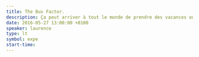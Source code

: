 ```yaml
---
title: The Bus Factor.
description: Ça peut arriver à tout le monde de prendre des vacances ou de se faire écraser par un bus.
date: 2016-05-27 13:00:00 +0100
speaker: laurence
type: lt
symbol: expe
start-time:
---
```

